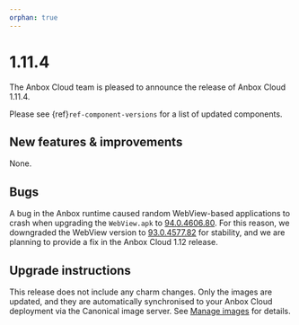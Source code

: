 ```yaml
---
orphan: true
---
```

# 1.11.4

The Anbox Cloud team is pleased to announce the release of Anbox Cloud 1.11.4.

Please see {ref}`ref-component-versions` for a list of updated components.

## New features & improvements

None.

## Bugs

A bug in the Anbox runtime caused random WebView-based applications to crash when upgrading the `WebView.apk` to [94.0.4606.80](https://chromereleases.googleblog.com/2021/10/chrome-for-android-update.html). For this reason, we downgraded the WebView version to [93.0.4577.82](https://chromereleases.googleblog.com/2021/09/chrome-for-android-update.html) for stability, and we are planning to provide a fix in the Anbox Cloud 1.12 release.


## Upgrade instructions

This release does not include any charm changes. Only the images are updated, and they are automatically synchronised to your Anbox Cloud deployment via the Canonical image server. See [Manage images](https://anbox-cloud.io/docs/howto/manage/images) for details.
